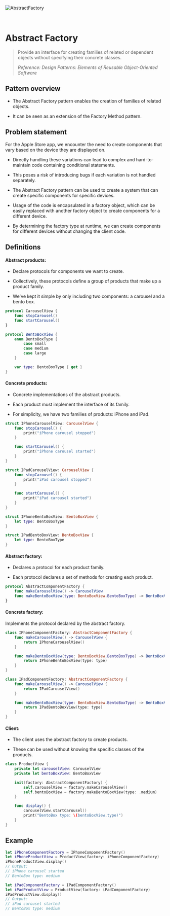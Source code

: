 ![AbstractFactory](https://github.com/user-attachments/assets/b994e2b8-e2c2-4f9a-9ae7-704473dfc240)

<br />

# Abstract Factory

> Provide an interface for creating families of related or dependent objects without specifying their concrete classes.
>
> _Reference: Design Patterns: Elements of Reusable Object-Oriented Software_

## Pattern overview

- The Abstract Factory pattern enables the creation of families of related objects.

- It can be seen as an extension of the Factory Method pattern.

## Problem statement

For the Apple Store app, we encounter the need to create components that vary based on the device they are displayed on.

- Directly handling these variations can lead to complex and hard-to-maintain code containing conditional statements.

- This poses a risk of introducing bugs if each variation is not handled separately.

- The Abstract Factory pattern can be used to create a system that can create specific components for specific devices.

- Usage of the code is encapsulated in a factory object, which can be easily replaced with another factory object to create components for a different device.

- By determining the factory type at runtime, we can create components for different devices without changing the client code.

## Definitions

#### Abstract products:

- Declare protocols for components we want to create.

- Collectively, these protocols define a group of products that make up a product family.

- We've kept it simple by only including two components: a carousel and a bento box.

```swift
protocol CarouselView {
    func stopCarousel()
    func startCarousel()
}

protocol BentoBoxView {
    enum BentoBoxType {
        case small
        case medium
        case large
    }

    var type: BentoBoxType { get }
}
```

#### Concrete products:

- Concrete implementations of the abstract products.

- Each product must implement the interface of its family.

- For simplicity, we have two families of products: iPhone and iPad.

```swift
struct IPhoneCarouselView: CarouselView {
    func stopCarousel() {
        print("iPhone carousel stopped")
    }

    func startCarousel() {
        print("iPhone carousel started")
    }
}

struct IPadCarouselView: CarouselView {
    func stopCarousel() {
        print("iPad carousel stopped")
    }

    func startCarousel() {
        print("iPad carousel started")
    }
}

struct IPhoneBentoBoxView: BentoBoxView {
    let type: BentoBoxType
}

struct IPadBentoBoxView: BentoBoxView {
    let type: BentoBoxType
}
```

#### Abstract factory:

- Declares a protocol for each product family.

- Each protocol declares a set of methods for creating each product.

```swift
protocol AbstractComponentFactory {
    func makeCarouselView() -> CarouselView
    func makeBentoBoxView(type: BentoBoxView.BentoBoxType) -> BentoBoxView
}
```

#### Concrete factory:

Implements the protocol declared by the abstract factory.

```swift
class IPhoneComponentFactory: AbstractComponentFactory {
    func makeCarouselView() -> CarouselView {
        return IPhoneCarouselView()
    }

    func makeBentoBoxView(type: BentoBoxView.BentoBoxType) -> BentoBoxView {
        return IPhoneBentoBoxView(type: type)
    }
}

class IPadComponentFactory: AbstractComponentFactory {
    func makeCarouselView() -> CarouselView {
        return IPadCarouselView()
    }

    func makeBentoBoxView(type: BentoBoxView.BentoBoxType) -> BentoBoxView {
        return IPadBentoBoxView(type: type)
    }
}
```

#### Client:

- The client uses the abstract factory to create products.

- These can be used without knowing the specific classes of the products.

```swift
class ProductView {
    private let carouselView: CarouselView
    private let bentoBoxView: BentoBoxView

    init(factory: AbstractComponentFactory) {
        self.carouselView = factory.makeCarouselView()
        self.bentoBoxView = factory.makeBentoBoxView(type: .medium)
    }

    func display() {
        carouselView.startCarousel()
        print("BentoBox type: \(bentoBoxView.type)")
    }
}
```

## Example

```swift
let iPhoneComponentFactory = IPhoneComponentFactory()
let iPhoneProductView = ProductView(factory: iPhoneComponentFactory)
iPhoneProductView.display()
// Output:
// iPhone carousel started
// BentoBox type: medium

let iPadComponentFactory = IPadComponentFactory()
let iPadProductView = ProductView(factory: iPadComponentFactory)
iPadProductView.display()
// Output:
// iPad carousel started
// BentoBox type: medium
```
